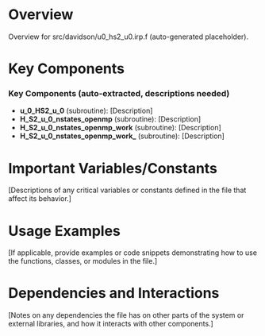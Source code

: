 # Overview

Overview for src/davidson/u0_hs2_u0.irp.f (auto-generated placeholder).

# Key Components

### Key Components (auto-extracted, descriptions needed)
- **u_0_HS2_u_0** (subroutine): [Description]
- **H_S2_u_0_nstates_openmp** (subroutine): [Description]
- **H_S2_u_0_nstates_openmp_work** (subroutine): [Description]
- **H_S2_u_0_nstates_openmp_work_** (subroutine): [Description]

# Important Variables/Constants

[Descriptions of any critical variables or constants defined in the file that affect its behavior.]

# Usage Examples

[If applicable, provide examples or code snippets demonstrating how to use the functions, classes, or modules in the file.]

# Dependencies and Interactions

[Notes on any dependencies the file has on other parts of the system or external libraries, and how it interacts with other components.]
